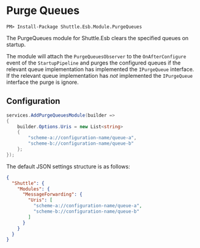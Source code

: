# Purge Queues

```
PM> Install-Package Shuttle.Esb.Module.PurgeQueues
```

The PurgeQueues module for Shuttle.Esb clears the specified queues on startup.

The module will attach the `PurgeQueuesObserver` to the `OnAfterConfigure` event of the `StartupPipeline` and purges the configured queues if the relevant queue implementation has implemented the `IPurgeQueue` interface.  If the relevant queue implementation has *not* implemented the `IPurgeQueue` interface the purge is ignore.

## Configuration

```c#
services.AddPurgeQueuesModule(builder => 
{
	builder.Options.Uris = new List<string>
	{
		"scheme-a://configuration-name/queue-a",
		"scheme-b://configuration-name/queue-b"
	};
});
```

The default JSON settings structure is as follows:

```json
{
  "Shuttle": {
    "Modules": {
      "MessageForwarding": {
        "Uris": [
          "scheme-a://configuration-name/queue-a",
          "scheme-b://configuration-name/queue-b"
		]
	  }
	}
  }
}
```
